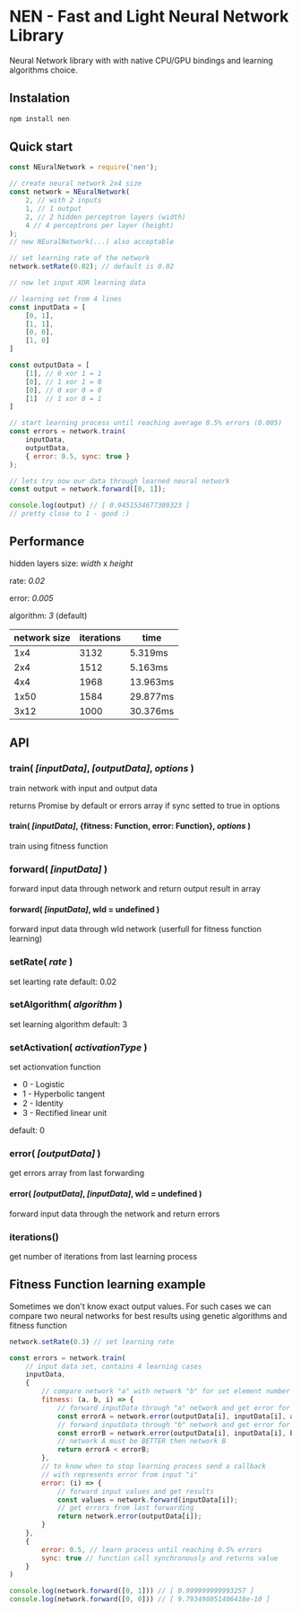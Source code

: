 NEN - Fast and Light Neural Network Library
==============

Neural Network library with with native CPU/GPU bindings and learning algorithms choice. 

## Instalation

``` sh
npm install nen
```

## Quick start

``` js
const NEuralNetwork = require('nen');

// create neural network 2x4 size
const network = NEuralNetwork(
	2, // with 2 inputs
	1, // 1 output
	2, // 2 hidden perceptron layers (width)
	4 // 4 perceptrons per layer (height)
);
// new NEuralNetwork(...) also acceptable

// set learning rate of the network
network.setRate(0.02); // default is 0.02

// now let input XOR learning data

// learning set from 4 lines
const inputData = [
	[0, 1], 
	[1, 1], 
	[0, 0], 
	[1, 0]
]

const outputData = [
	[1], // 0 xor 1 = 1
	[0], // 1 xor 1 = 0
	[0], // 0 xor 0 = 0
	[1]  // 1 xor 0 = 1
]

// start learning process until reaching average 0.5% errors (0.005)
const errors = network.train(
	inputData, 
	outputData, 
	{ error: 0.5, sync: true }
);

// lets try now our data through learned neural network
const output = network.forward([0, 1]);

console.log(output) // [ 0.9451534677309323 ]
// pretty close to 1 - good :)

```

## Performance

hidden layers size: *width* x *height*

rate: *0.02*

error: *0.005*

algorithm: *3* (default)

network size  | iterations | time
------------- | ---------- | ---------
1x4           | 3132       |  5.319ms
2x4           | 1512       |  5.163ms
4x4           | 1968       |  13.963ms
1x50          | 1584       |  29.877ms
3x12          | 1000       |  30.376ms


## API

### train( *[inputData]*, *[outputData]*, *options* )

train network with input and output data

returns Promise by default or errors array if sync setted to true in options

#### train( *[inputData]*, {fitness: Function, error: Function}, *options* )

train using fitness function

### forward( *[inputData]* )

forward input data through network and return output result in array

#### forward( *[inputData]*, wId = undefined )

forward input data through wId network (userfull for fitness function learning)

### setRate( *rate* )

set learting rate
default: 0.02

### setAlgorithm( *algorithm* )

set learning algorithm
default: 3

### setActivation( *activationType* )

set actionvation function

* 0 - Logistic
* 1 - Hyperbolic tangent
* 2 - Identity
* 3 - Rectified linear unit

default: 0

### error( *[outputData]* )

get errors array from last forwarding

#### error( *[outputData]*, *[inputData]*, wId = undefined )

forward input data through the network and return errors

### iterations()

get number of iterations from last learning process


## Fitness Function learning example

Sometimes we don't know exact output values. For such cases we can compare two neural networks for best results using genetic algorithms and fitness function

``` js
network.setRate(0.3) // set learning rate

const errors = network.train(
	// input data set, contains 4 learning cases
	inputData, 
	{
		// compare network "a" with network "b" for set element number "i"
		fitness: (a, b, i) => {
			// forward inputData through "a" network and get error for outputData
      		const errorA = network.error(outputData[i], inputData[i], a);
      		// forward inputData through "b" network and get error for outputData
      		const errorB = network.error(outputData[i], inputData[i], b);
      		// network A must be BETTER then network B
      		return errorA < errorB;
		},
		// to know when to stop learning process send a callback
		// with represents error from input "i"
  		error: (i) => {
  			// forward input values and get results
      		const values = network.forward(inputData[i]);
      		// get errors from last forwarding
      		return network.error(outputData[i]);
  		}
	},
	{
		error: 0.5, // learn process until reaching 0.5% errors
		sync: true // function call synchronously and returns value
	}
)

console.log(network.forward([0, 1])) // [ 0.999999999993257 ]
console.log(network.forward([0, 0])) // [ 9.793498051406418e-10 ]
```